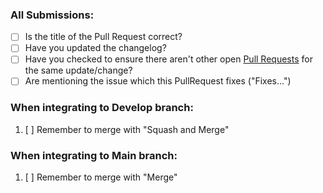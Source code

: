 ### All Submissions:

* [ ] Is the title of the Pull Request correct?
* [ ] Have you updated the changelog?
* [ ] Have you checked to ensure there aren't other open [Pull Requests](../../../pulls) for the same update/change?
* [ ] Are mentioning the issue which this PullRequest fixes ("Fixes...")

<!-- You can erase any parts of this template not applicable to your Pull Request. -->

### When integrating to Develop branch:

1. [ ] Remember to merge with "Squash and Merge"

### When integrating to Main branch:

1. [ ] Remember to merge with "Merge"
